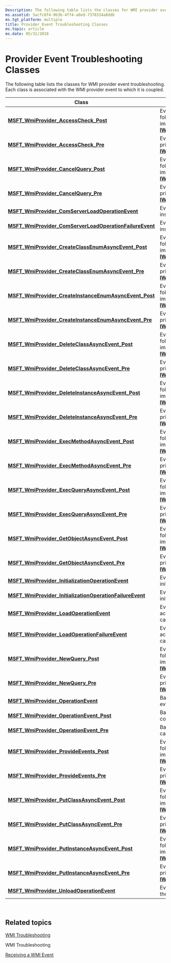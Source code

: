 ```yaml
---
Description: The following table lists the classes for WMI provider event troubleshooting. Each class is associated with the WMI provider event to which it is coupled.
ms.assetid: 5acfc8f4-9b3b-4ff4-a8ed-7378334a8ddb
ms.tgt_platform: multiple
title: Provider Event Troubleshooting Classes
ms.topic: article
ms.date: 05/31/2018
---
```


# Provider Event Troubleshooting Classes

The following table lists the classes for WMI provider event troubleshooting. Each class is associated with the WMI provider event to which it is coupled.



| Class                                                                                                                            | Description                                                                                                                                                                                      |
|----------------------------------------------------------------------------------------------------------------------------------|--------------------------------------------------------------------------------------------------------------------------------------------------------------------------------------------------|
| [**MSFT\_WmiProvider\_AccessCheck\_Post**](https://docs.microsoft.com/previous-versions/windows/desktop/wmisystemprov/msft-wmiprovider-accesscheck-post)                                      | Event class instance generated immediately following completion of the provider's implementation of [**IWbemEventProviderSecurity::AccessCheck**](/windows/desktop/api/Wbemprov/nf-wbemprov-iwbemeventprovidersecurity-accesscheck).   |
| [**MSFT\_WmiProvider\_AccessCheck\_Pre**](https://docs.microsoft.com/previous-versions/windows/desktop/wmisystemprov/msft-wmiprovider-accesscheck-pre)                                        | Event class instance generated immediately prior to calling the provider's implementation of [**IWbemEventProviderSecurity::AccessCheck**](/windows/desktop/api/Wbemprov/nf-wbemprov-iwbemeventprovidersecurity-accesscheck).          |
| [**MSFT\_WmiProvider\_CancelQuery\_Post**](https://docs.microsoft.com/previous-versions/windows/desktop/wmisystemprov/msft-wmiprovider-cancelquery-post)                                      | Event class instance generated immediately following completion of the provider's implementation of [**IWbemEventProviderQuerySink::CancelQuery**](/windows/desktop/api/Wbemprov/nf-wbemprov-iwbemeventproviderquerysink-cancelquery). |
| [**MSFT\_WmiProvider\_CancelQuery\_Pre**](https://docs.microsoft.com/previous-versions/windows/desktop/wmisystemprov/msft-wmiprovider-cancelquery-pre)                                        | Event class instance generated immediately prior to calling the provider's implementation of [**IWbemEventProviderQuerySink::CancelQuery**](/windows/desktop/api/Wbemprov/nf-wbemprov-iwbemeventproviderquerysink-cancelquery).        |
| [**MSFT\_WmiProvider\_ComServerLoadOperationEvent**](https://docs.microsoft.com/previous-versions/windows/desktop/wmisystemprov/msft-wmiprovider-comserverloadoperationevent)                 | Event class instance generated for COM server instance activation.                                                                                                                               |
| [**MSFT\_WmiProvider\_ComServerLoadOperationFailureEvent**](https://docs.microsoft.com/previous-versions/windows/desktop/wmisystemprov/msft-wmiprovider-comserverloadoperationfailureevent)   | Event class instance generated for COM server instance activation failure.                                                                                                                       |
| [**MSFT\_WmiProvider\_CreateClassEnumAsyncEvent\_Post**](https://docs.microsoft.com/previous-versions/windows/desktop/wmisystemprov/msft-wmiprovider-createclassenumasyncevent-post)          | Event class instance generated immediately following completion of the provider's implementation of [**IWbemServices::CreateClassEnumAsync**](/windows/desktop/api/WbemCli/nf-wbemcli-iwbemservices-createclassenumasync).           |
| [**MSFT\_WmiProvider\_CreateClassEnumAsyncEvent\_Pre**](https://docs.microsoft.com/previous-versions/windows/desktop/wmisystemprov/msft-wmiprovider-createclassenumasyncevent-pre)            | Event class instance generated immediately prior to calling the provider's implementation of [**IWbemServices::CreateClassEnumAsync**](/windows/desktop/api/WbemCli/nf-wbemcli-iwbemservices-createclassenumasync).                  |
| [**MSFT\_WmiProvider\_CreateInstanceEnumAsyncEvent\_Post**](https://docs.microsoft.com/previous-versions/windows/desktop/wmisystemprov/msft-wmiprovider-createinstanceenumasyncevent-post)    | Event class instance generated immediately following completion of the provider's implementation of [**IWbemServices::CreateInstanceEnumAsync**](/windows/desktop/api/WbemCli/nf-wbemcli-iwbemservices-createinstanceenumasync).     |
| [**MSFT\_WmiProvider\_CreateInstanceEnumAsyncEvent\_Pre**](https://docs.microsoft.com/previous-versions/windows/desktop/wmisystemprov/msft-wmiprovider-createinstanceenumasyncevent-pre)      | Event class instance generated immediately prior to calling the provider's implementation of [**IWbemServices::CreateInstanceEnumAsync**](/windows/desktop/api/WbemCli/nf-wbemcli-iwbemservices-createinstanceenumasync).            |
| [**MSFT\_WmiProvider\_DeleteClassAsyncEvent\_Post**](https://docs.microsoft.com/previous-versions/windows/desktop/wmisystemprov/msft-wmiprovider-deleteclassasyncevent-post)                  | Event class instance generated immediately following completion of the provider's implementation of [**IWbemServices::DeleteClassAsync**](/windows/desktop/api/WbemCli/nf-wbemcli-iwbemservices-deleteclassasync).                   |
| [**MSFT\_WmiProvider\_DeleteClassAsyncEvent\_Pre**](https://docs.microsoft.com/previous-versions/windows/desktop/wmisystemprov/msft-wmiprovider-deleteclassasyncevent-pre)                    | Event class instance generated immediately prior to calling the provider's implementation of [**IWbemServices::DeleteClassAsync**](/windows/desktop/api/WbemCli/nf-wbemcli-iwbemservices-deleteclassasync).                          |
| [**MSFT\_WmiProvider\_DeleteInstanceAsyncEvent\_Post**](https://docs.microsoft.com/previous-versions/windows/desktop/wmisystemprov/msft-wmiprovider-deleteinstanceasyncevent-post)            | Event class instance generated immediately following completion of the provider's implementation of [**IWbemServices::DeleteInstanceAsync**](/windows/desktop/api/WbemCli/nf-wbemcli-iwbemservices-deleteinstanceasync).             |
| [**MSFT\_WmiProvider\_DeleteInstanceAsyncEvent\_Pre**](https://docs.microsoft.com/previous-versions/windows/desktop/wmisystemprov/msft-wmiprovider-deleteinstanceasyncevent-pre)              | Event class instance generated immediately prior to calling the provider's implementation of [**IWbemServices::DeleteInstanceAsync**](/windows/desktop/api/WbemCli/nf-wbemcli-iwbemservices-deleteinstanceasync).                    |
| [**MSFT\_WmiProvider\_ExecMethodAsyncEvent\_Post**](https://docs.microsoft.com/previous-versions/windows/desktop/wmisystemprov/msft-wmiprovider-execmethodasyncevent-post)                    | Event class instance generated immediately following completion of the provider's implementation of [**IWbemServices::ExecMethodAsync**](/windows/desktop/api/WbemCli/nf-wbemcli-iwbemservices-execmethodasync).                     |
| [**MSFT\_WmiProvider\_ExecMethodAsyncEvent\_Pre**](https://docs.microsoft.com/previous-versions/windows/desktop/wmisystemprov/msft-wmiprovider-execmethodasyncevent-pre)                      | Event class instance generated immediately prior to calling the provider's implementation of [**IWbemServices::ExecMethodAsync**](/windows/desktop/api/WbemCli/nf-wbemcli-iwbemservices-execmethodasync).                            |
| [**MSFT\_WmiProvider\_ExecQueryAsyncEvent\_Post**](https://docs.microsoft.com/previous-versions/windows/desktop/wmisystemprov/msft-wmiprovider-execqueryasyncevent-post)                      | Event class instance generated immediately following completion of the provider's implementation of [**IWbemServices::ExecQueryAsync**](/windows/desktop/api/WbemCli/nf-wbemcli-iwbemservices-execqueryasync).                       |
| [**MSFT\_WmiProvider\_ExecQueryAsyncEvent\_Pre**](https://docs.microsoft.com/previous-versions/windows/desktop/wmisystemprov/msft-wmiprovider-execqueryasyncevent-pre)                        | Event class instance generated immediately prior to calling the provider's implementation of [**IWbemServices::ExecQueryAsync**](/windows/desktop/api/WbemCli/nf-wbemcli-iwbemservices-execqueryasync).                              |
| [**MSFT\_WmiProvider\_GetObjectAsyncEvent\_Post**](https://docs.microsoft.com/previous-versions/windows/desktop/wmisystemprov/msft-wmiprovider-getobjectasyncevent-post)                      | Event class instance generated immediately following completion of the provider's implementation of [**IWbemServices::GetObjectAsync**](/windows/desktop/api/WbemCli/nf-wbemcli-iwbemservices-getobjectasync).                       |
| [**MSFT\_WmiProvider\_GetObjectAsyncEvent\_Pre**](https://docs.microsoft.com/previous-versions/windows/desktop/wmisystemprov/msft-wmiprovider-getobjectasyncevent-pre)                        | Event class instance generated immediately prior to calling the provider's implementation of [**IWbemServices::GetObjectAsync**](/windows/desktop/api/WbemCli/nf-wbemcli-iwbemservices-getobjectasync).                              |
| [**MSFT\_WmiProvider\_InitializationOperationEvent**](https://docs.microsoft.com/previous-versions/windows/desktop/wmisystemprov/msft-wmiprovider-initializationoperationevent)               | Event class instance generated for successful initialization of the provider server instance.                                                                                                    |
| [**MSFT\_WmiProvider\_InitializationOperationFailureEvent**](https://docs.microsoft.com/previous-versions/windows/desktop/wmisystemprov/msft-wmiprovider-initializationoperationfailureevent) | Event class instance generated for failed initialization of the provider server instance.                                                                                                        |
| [**MSFT\_WmiProvider\_LoadOperationEvent**](https://docs.microsoft.com/previous-versions/windows/desktop/wmisystemprov/msft-wmiprovider-loadoperationevent)                                   | Event class instance generated or successful activation and initialization of the provider cache entry.                                                                                          |
| [**MSFT\_WmiProvider\_LoadOperationFailureEvent**](https://docs.microsoft.com/previous-versions/windows/desktop/wmisystemprov/msft-wmiprovider-loadoperationfailureevent)                     | Event class instance generated for failed activation and initialization of the provider cache entry.                                                                                             |
| [**MSFT\_WmiProvider\_NewQuery\_Post**](https://docs.microsoft.com/previous-versions/windows/desktop/wmisystemprov/msft-wmiprovider-newquery-post)                                            | Event class instance generated immediately following completion of the provider's implementation of [**IWbemEventProviderQuerySink::NewQuery**](/windows/desktop/api/Wbemprov/nf-wbemprov-iwbemeventproviderquerysink-newquery).       |
| [**MSFT\_WmiProvider\_NewQuery\_Pre**](https://docs.microsoft.com/previous-versions/windows/desktop/wmisystemprov/msft-wmiprovider-newquery-pre)                                              | Event class instance generated immediately prior to calling the provider's implementation of [**IWbemEventProviderQuerySink::NewQuery**](/windows/desktop/api/Wbemprov/nf-wbemprov-iwbemeventproviderquerysink-newquery).              |
| [**MSFT\_WmiProvider\_OperationEvent**](https://docs.microsoft.com/previous-versions/windows/desktop/wmisystemprov/msft-wmiprovider-operationevent)                                           | Base class for WMI provider troubleshooting event classes.                                                                                                                                       |
| [**MSFT\_WmiProvider\_OperationEvent\_Post**](https://docs.microsoft.com/previous-versions/windows/desktop/wmisystemprov/msft-wmiprovider-operationevent-post)                                | Base class for troubleshooting events following completion of provider implementation.                                                                                                           |
| [**MSFT\_WmiProvider\_OperationEvent\_Pre**](https://docs.microsoft.com/previous-versions/windows/desktop/wmisystemprov/msft-wmiprovider-operationevent-pre)                                  | Base class for troubleshooting events prior to calling provider implementation.                                                                                                                  |
| [**MSFT\_WmiProvider\_ProvideEvents\_Post**](https://docs.microsoft.com/previous-versions/windows/desktop/wmisystemprov/msft-wmiprovider-provideevents-post)                                  | Event class instance generated immediately following completion of the provider's implementation of [**IWbemEventProvider::ProvideEvents**](/windows/desktop/api/Wbemprov/nf-wbemprov-iwbemeventprovider-provideevents).               |
| [**MSFT\_WmiProvider\_ProvideEvents\_Pre**](https://docs.microsoft.com/previous-versions/windows/desktop/wmisystemprov/msft-wmiprovider-provideevents-pre)                                    | Event class instance generated immediately prior to calling the provider's implementation of [**IWbemEventProvider::ProvideEvents**](/windows/desktop/api/Wbemprov/nf-wbemprov-iwbemeventprovider-provideevents).                      |
| [**MSFT\_WmiProvider\_PutClassAsyncEvent\_Post**](https://docs.microsoft.com/previous-versions/windows/desktop/wmisystemprov/msft-wmiprovider-putclassasyncevent-post)                        | Event class instance generated immediately following completion of the provider's implementation of [**IWbemServices::PutClassAsync**](/windows/desktop/api/WbemCli/nf-wbemcli-iwbemservices-putclassasync).                         |
| [**MSFT\_WmiProvider\_PutClassAsyncEvent\_Pre**](https://docs.microsoft.com/previous-versions/windows/desktop/wmisystemprov/msft-wmiprovider-putclassasyncevent-pre)                          | Event class instance generated immediately prior to calling the provider's implementation of [**IWbemServices::PutClassAsync**](/windows/desktop/api/WbemCli/nf-wbemcli-iwbemservices-putclassasync).                                |
| [**MSFT\_WmiProvider\_PutInstanceAsyncEvent\_Post**](https://docs.microsoft.com/previous-versions/windows/desktop/wmisystemprov/msft-wmiprovider-putinstanceasyncevent-post)                  | Event class instance generated immediately following completion of the provider's implementation of [**IWbemServices::PutInstanceAsync**](/windows/desktop/api/WbemCli/nf-wbemcli-iwbemservices-putinstanceasync).                   |
| [**MSFT\_WmiProvider\_PutInstanceAsyncEvent\_Pre**](https://docs.microsoft.com/previous-versions/windows/desktop/wmisystemprov/msft-wmiprovider-putinstanceasyncevent-pre)                    | Event class instance generated immediately prior to calling the provider's implementation of [**IWbemServices::PutInstanceAsync**](/windows/desktop/api/WbemCli/nf-wbemcli-iwbemservices-putinstanceasync).                          |
| [**MSFT\_WmiProvider\_UnloadOperationEvent**](https://docs.microsoft.com/previous-versions/windows/desktop/wmisystemprov/msft-wmiprovider-unloadoperationevent)                               | Event class instance generated for removal of the provider cache entry.                                                                                                                          |



 

## Related topics

<dl> <dt>

[WMI Troubleshooting](wmi-troubleshooting.md)
</dt> <dt>

WMI Troubleshooting
</dt> <dt>

[Receiving a WMI Event](receiving-a-wmi-event.md)
</dt> </dl>

 

 



